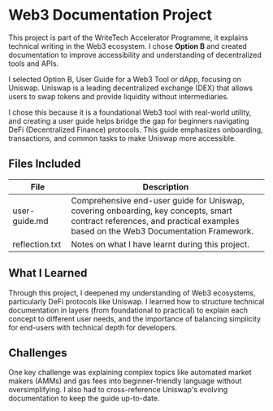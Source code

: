 # Web3 Documentation Project

This project is part of the WriteTech Accelerator Programme, it explains technical writing in the Web3 ecosystem. I chose **Option B** and created documentation to improve accessibility and understanding of decentralized tools and APIs.

I selected Option B, User Guide for a Web3 Tool or dApp, focusing on Uniswap. Uniswap is a leading decentralized exchange (DEX) that allows users to swap tokens and provide liquidity without intermediaries. 

I chose this because it is a foundational Web3 tool with real-world utility, and creating a user guide helps bridge the gap for beginners navigating DeFi (Decentralized Finance) protocols. This guide emphasizes onboarding, transactions, and common tasks to make Uniswap more accessible.

## Files Included

| File            | Description |
|-----------------|-------------|
| user-guide.md   | Comprehensive end-user guide for Uniswap, covering onboarding, key concepts, smart contract references, and practical examples based on the Web3 Documentation Framework. |
| reflection.txt  | Notes on what I have learnt during this project. |

## What I Learned
Through this project, I deepened my understanding of Web3 ecosystems, particularly DeFi protocols like Uniswap. I learned how to structure technical documentation in layers (from foundational to practical) to explain each concept to different user needs, and the importance of balancing simplicity for end-users with technical depth for developers.

 
## Challenges
One key challenge was explaining complex topics like automated market makers (AMMs) and gas fees into beginner-friendly language without oversimplifying. I also had to cross-reference Uniswap's evolving documentation to keep the guide up-to-date.


